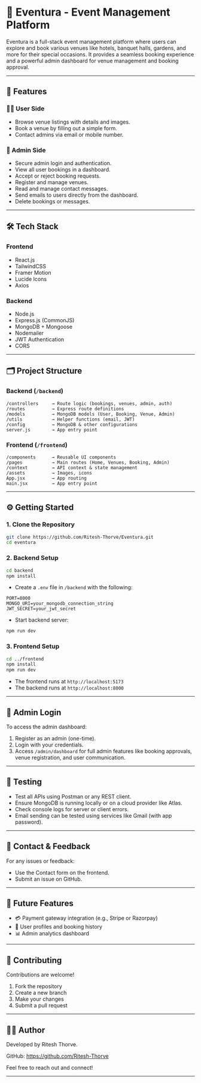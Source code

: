 # 🎉 Eventura - Event Management Platform

Eventura is a full-stack event management platform where users can explore and book various venues like hotels, banquet halls, gardens, and more for their special occasions. It provides a seamless booking experience and a powerful admin dashboard for venue management and booking approval.

---

## 🌟 Features

### 🧑‍💼 User Side
- Browse venue listings with details and images.
- Book a venue by filling out a simple form.
- Contact admins via email or mobile number.

### 🔐 Admin Side
- Secure admin login and authentication.
- View all user bookings in a dashboard.
- Accept or reject booking requests.
- Register and manage venues.
- Read and manage contact messages.
- Send emails to users directly from the dashboard.
- Delete bookings or messages.

---

## 🛠️ Tech Stack

### Frontend
- React.js
- TailwindCSS
- Framer Motion
- Lucide Icons
- Axios

### Backend
- Node.js
- Express.js (CommonJS)
- MongoDB + Mongoose
- Nodemailer
- JWT Authentication
- CORS

---

## 🗂️ Project Structure

### Backend (`/backend`)
```
/controllers     → Route logic (bookings, venues, admin, auth)
/routes          → Express route definitions
/models          → MongoDB models (User, Booking, Venue, Admin)
/utils           → Helper functions (email, JWT)
/config          → MongoDB & other configurations
server.js        → App entry point
```

### Frontend (`/frontend`)
```
/components      → Reusable UI components
/pages           → Main routes (Home, Venues, Booking, Admin)
/context         → API context & state management
/assets          → Images, icons
App.jsx          → App routing
main.jsx         → App entry point
```

---

## ⚙️ Getting Started

### 1. Clone the Repository
```bash
git clone https://github.com/Ritesh-Thorve/Eventura.git
cd eventura
```

### 2. Backend Setup
```bash
cd backend
npm install
```

- Create a `.env` file in `/backend` with the following:
```env
PORT=8000
MONGO_URI=your_mongodb_connection_string
JWT_SECRET=your_jwt_secret 
```

- Start backend server:
```bash
npm run dev
```

### 3. Frontend Setup
```bash
cd ../frontend
npm install
npm run dev
```

- The frontend runs at `http://localhost:5173`
- The backend runs at `http://localhost:8000`

---

## 🔐 Admin Login

To access the admin dashboard:
1. Register as an admin (one-time).
2. Login with your credentials.
3. Access `/admin/dashboard` for full admin features like booking approvals, venue registration, and user communication.

---

## 🧪 Testing

- Test all APIs using Postman or any REST client.
- Ensure MongoDB is running locally or on a cloud provider like Atlas.
- Check console logs for server or client errors.
- Email sending can be tested using services like Gmail (with app password).

---

## 📩 Contact & Feedback

For any issues or feedback:
- Use the Contact form on the frontend.
- Submit an issue on GitHub. 

---

## 🚀 Future Features

- 💳 Payment gateway integration (e.g., Stripe or Razorpay)
- 👤 User profiles and booking history
- 📊 Admin analytics dashboard

---

## 🙌 Contributing

Contributions are welcome!
1. Fork the repository
2. Create a new branch
3. Make your changes
4. Submit a pull request

---

## 🙋‍♂️ Author

Developed by Ritesh Thorve.

GitHub: https://github.com/Ritesh-Thorve

Feel free to reach out and connect!

---

